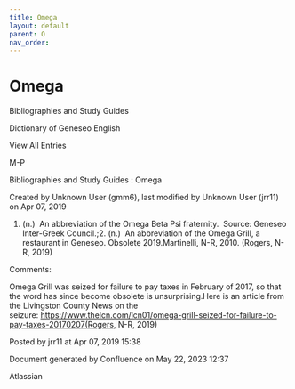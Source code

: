 ```yaml
---
title: Omega
layout: default
parent: O
nav_order:
---
```


# Omega

Bibliographies and Study Guides

Dictionary of Geneseo English

View All Entries

M-P

Bibliographies and Study Guides : Omega

Created by  Unknown User (gmm6), last modified by  Unknown User (jrr11) on Apr 07, 2019

1. (n.)  An abbreviation of the Omega Beta Psi fraternity.  Source: Geneseo Inter-Greek Council.;2. (n.)  An abbreviation of the Omega Grill, a restaurant in Geneseo. Obsolete 2019.Martinelli, N-R, 2010. (Rogers, N-R, 2019)

Comments:

Omega Grill was seized for failure to pay taxes in February of 2017, so that the word has since become obsolete is unsurprising.Here is an article from the Livingston County News on the seizure: https://www.thelcn.com/lcn01/omega-grill-seized-for-failure-to-pay-taxes-20170207(Rogers, N-R, 2019)

Posted by jrr11 at Apr 07, 2019 15:38

Document generated by Confluence on May 22, 2023 12:37

Atlassian
